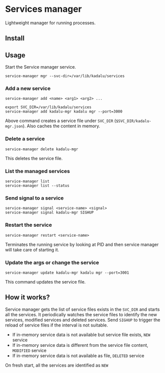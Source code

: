 # Services manager

Lightweight manager for running processes.

## Install

## Usage

Start the Service manager service. 

```
service-manager mgr --svc-dir=/var/lib/kadalu/services
```

### Add a new service

```
service-manager add <name> <arg1> <arg2> ...
```

```
export SVC_DIR=/var/lib/kadalu/services
service-manager add kadalu-mgr kadalu mgr --port=3000
```

Above command creates a service file under `SVC_DIR` (`$SVC_DIR/kadalu-mgr.json`). Also caches the content in memory.

### Delete a service

```
service-manager delete kadalu-mgr
```

This deletes the service file.

### List the managed services

```
service-manager list
service-manager list --status
```

### Send signal to a service

```
service-manager signal <service-name> <signal>
service-manager signal kadalu-mgr SIGHUP
```

### Restart the service

```
service-manager restart <service-name>
```

Terminates the running service by looking at PID and then service manager will take care of starting it.

### Update the args or change the service

```
service-manager update kadalu-mgr kadalu mgr --port=3001
```

This command updates the service file.

## How it works?

Service manager gets the list of service files exists in the `SVC_DIR` and starts all the services. It periodically watches the service files to identify the new services, modified services and deleted services. Send `SIGHUP` to trigger the reload of service files if the interval is not suitable.

- If in-memory service data is not available but service file exists, `NEW` service
- If in-memory service data is different from the service file content, `MODIFIED` service
- If in-memory service data is not available as file, `DELETED` service

On fresh start, all the services are identified as `NEW`

